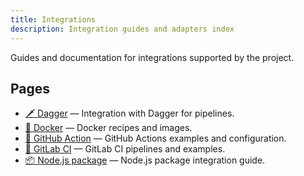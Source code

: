 ```yaml
---
title: Integrations
description: Integration guides and adapters index
---
```


Guides and documentation for integrations supported by the project.

## Pages

- [🗡️ Dagger](./dagger.md) — Integration with Dagger for pipelines.
- [🐳 Docker](./docker.md) — Docker recipes and images.
- [🐙 GitHub Action](./github-action.md) — GitHub Actions examples and configuration.
- [🦊 GitLab CI](./gitlab-ci.md) — GitLab CI pipelines and examples.
- [📦 Node.js package](./nodejs-package.md) — Node.js package integration guide.
